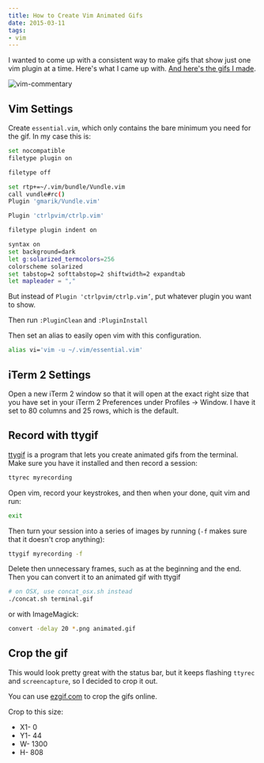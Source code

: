 ```yaml
---
title: How to Create Vim Animated Gifs
date: 2015-03-11
tags:
- vim
---
```


I wanted to come up with a consistent way to make gifs that show just one vim plugin at a time. Here's what I came up with. [And here's the gifs I made](https://github.com/aharris88/vim-gifs).

![vim-commentary](https://github.com/aharris88/vim-gifs/raw/master/vim-commentary.gif)

## Vim Settings

Create `essential.vim`, which only contains the bare minimum you need for the gif. In my case this is:

```bash
set nocompatible
filetype plugin on

filetype off

set rtp+=~/.vim/bundle/Vundle.vim
call vundle#rc()
Plugin 'gmarik/Vundle.vim'

Plugin 'ctrlpvim/ctrlp.vim'

filetype plugin indent on

syntax on
set background=dark
let g:solarized_termcolors=256
colorscheme solarized
set tabstop=2 softtabstop=2 shiftwidth=2 expandtab
let mapleader = ","
```

But instead of `Plugin 'ctrlpvim/ctrlp.vim’`, put whatever plugin you want to show.

Then run `:PluginClean` and `:PluginInstall`

Then set an alias to easily open vim with this configuration.

```bash
alias vi='vim -u ~/.vim/essential.vim'
```

## iTerm 2 Settings

Open a new iTerm 2 window so that it will open at the exact right size that you have set in your iTerm 2 Preferences under Profiles -> Window. I have it set to 80 columns and 25 rows, which is the default.

## Record with ttygif

[ttygif](https://github.com/icholy/ttygif) is a program that lets you create animated gifs from the terminal. Make sure you have it installed and then record a session:

```bash
ttyrec myrecording
```

Open vim, record your keystrokes, and then when your done, quit vim and run:

```bash
exit
```

Then turn your session into a series of images by running (`-f` makes sure that it doesn't crop anything):

```bash
ttygif myrecording -f
```

Delete then unnecessary frames, such as at the beginning and the end. Then you can convert it to an animated gif with ttygif

```bash
# on OSX, use concat_osx.sh instead
./concat.sh terminal.gif
```

or with ImageMagick:

```bash
convert -delay 20 *.png animated.gif
```

## Crop the gif

This would look pretty great with the status bar, but it keeps flashing `ttyrec` and `screencapture`, so I decided to crop it out.

You can use [ezgif.com](http://ezgif.com/) to crop the gifs online.

Crop to this size:

- X1- 0
- Y1- 44
- W- 1300
- H- 808
